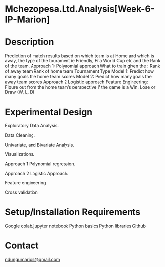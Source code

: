 # Mchezopesa.Ltd.Analysis[Week-6-IP-Marion]

# Description

Prediction of match results based on which team is at Home and which is away, the type of the tourament ie Friendly, Fifa World Cup etc and the Rank of the team.  Approach 1: Polynomial approach What to train given the :  Rank of away team  Rank of home team  Tournament Type  Model 1: Predict how many goals the home team scores  Model 2: Predict how many goals the away team scores  Approach 2 Logistic approach  Feature Engineering: Figure out from the home team’s perspective if the game is a Win, Lose or Draw (W, L, D)
 
# Experimental Design

Exploratory Data Analysis.

Data Cleaning.

Univariate, and Bivariate Analysis.

Visualizations.

Approach 1 Polynomial regression.

Approach 2 Logistic Approach.

Feature engineering

Cross validation

# Setup/Installation Requirements
Google colab/jupyter notebook
Python basics
Python libraries
Github
# Contact
ndungumarion@gmail.com
